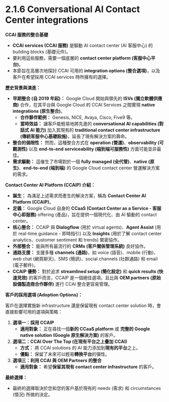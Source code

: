 # 2.1.6 Conversational AI Contact Center integrations

**CCAI 服務的整合基礎**

- **CCAI services (CCAI 服務)** 是驅動 AI contact center (AI 客服中心) 的 building blocks (基礎元件)。
- 要利用這些服務，需要一個底層的 **contact center platform (客服中心平台)**。
- 本節旨在高層次地探討 CCAI 可用的 **integration options (整合選項)**，以及客戶在希望採用 CCAI services 時所擁有的選擇。

**歷史背景與演進：**

- **早期整合 (自 2019 年起)：** Google Cloud 開始與領先的 **ISVs (獨立軟體供應商)** 合作，在其平台與 Google Cloud 的 CCAI Services 之間實現 **native integrations (原生整合)**。
    - **合作夥伴範例：** Genesis, NICE, Avaya, Cisco, Five9 等。
    - **當時效益：** 讓客戶能輕易地將先進的 **conversational AI capabilities (對話式 AI 能力)** 加入其現有的 **traditional contact center infrastructure (傳統客服中心基礎設施)**，延長了現有解決方案的壽命。
- **整合的侷限性：** 然而，這種整合方式在 **operation (營運)**、**observability (可觀測性)** 以及 **end-to-end serviceability (端到端可服務性)** 方面可能並非最佳。
- **需求驅動：** 這催生了市場對於一個 **fully managed (全代管)**、**native (原生)**、**end-to-end (端到端)** 的 Google Cloud contact center 營運解決方案的需求。

**Contact Center AI Platform (CCAIP) 介紹：**

- **誕生：** 為滿足上述需求而產生的解決方案，稱為 **Contact Center AI Platform (CCAIP)**。
- **定義：** Google Cloud 自身的 **CCaaS (Contact Center as a Service - 客服中心即服務)** offering (產品)，旨在提供一個現代化、由 AI 驅動的 contact center。
- **核心整合：** CCAIP 與 **Dialogflow** (用於 virtual agents)、**Agent Assist** (用於 real-time guidance - 即時指引) 以及 **Insights** (用於了解 contact center analytics、customer sentiment 和 trends) 緊密協作。
- **外部整合：** 能與所有最流行的 **CRMs (客戶關係管理系統)** 良好協作。
- **通路支援：** 支援多種 **channels (通路)**，如 voice (語音)、mobile (行動)、web chat (網頁聊天)、SMS (簡訊)、social channels (社群通路) 和 email (電子郵件)。
- **CCAIP 優勢：** 對於追求 **streamlined setup (簡化設定)** 和 **quick results (快速見效)** 的客戶而言，CCAIP 是一個絕佳選項，且比與 **OEM partners (原始設備製造商合作夥伴)** 進行 CCAI 整合更容易管理。

**客戶的採用選項 (Adoption Options)：**

客戶在選擇實施新 infrastructure 還是保留現有 contact center solution 時，會直接影響可用的選項與策略：

1. **選項一：採用 CCAIP**
    - **適用對象：** 正在尋找一個**新的 CCaaS platform** 或 **完整的 Google native solution (Google 原生解決方案)** 的客戶。
2. **選項二：CCAI Over The Top (在現有平台之上疊加 CCAI)**
    - **方式：** 將 CCAI solutions 的 AI 能力添加到**現有的平台**之上。
    - **優點：** 保留了未來可以輕易**轉換平台**的彈性。
3. **選項三：利用 CCAI 與 OEM Partners 的整合**
    - **適用對象：** 希望**保留其現有 contact center infrastructure** 的客戶。

**最終選擇：**

- 最終的選擇取決於您和您的客戶基於現有的 needs (需求) 和 circumstances (情況) 所做的決定。